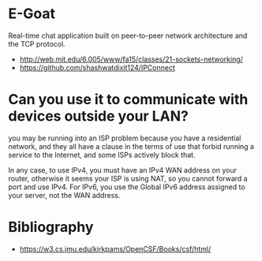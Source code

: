 # E-Goat
Real-time chat application built on peer-to-peer network architecture and the TCP protocol.

* http://web.mit.edu/6.005/www/fa15/classes/21-sockets-networking/
* https://github.com/shashwatdixit124/IPConnect

# Can you use it to communicate with devices outside your LAN?

you may be running into an ISP problem because you have a residential network, and they all have a clause in the terms of use that forbid running a service to the Internet, and some ISPs actively block that. 

 In any case, to use IPv4, you must have an IPv4 WAN address on your router, otherwise it seems your ISP is using NAT, so you cannot forward a port and use IPv4. For IPv6, you use the Global IPv6 address assigned to your server, not the WAN address. 


# Bibliography

* https://w3.cs.jmu.edu/kirkpams/OpenCSF/Books/csf/html/
